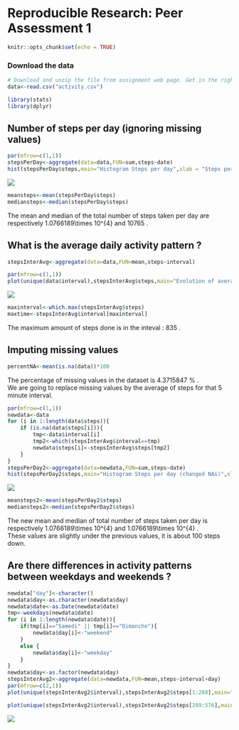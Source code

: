 # Reproducible Research: Peer Assessment 1

```r
knitr::opts_chunk$set(echo = TRUE)
```


### Download the data

```r
# Download and unzip the file from assignment web page. Get in the right directory in R.
data<-read.csv("activity.csv")
```


```r
library(stats)
library(dplyr)
```
## Number of steps per day (ignoring missing values)

```r
par(mfrow=c(1,1))
stepsPerDay<-aggregate(data=data,FUN=sum,steps~date)
hist(stepsPerDay$steps,main="Histogram Steps per day",xlab = "Steps per day",col="red")
```

![](PA1_template_files/figure-html/stepsPerDay-1.png)<!-- -->

```r
meansteps<-mean(stepsPerDay$steps)
mediansteps<-median(stepsPerDay$steps)
```
The mean and median of the total number of steps taken per day are respectively 1.0766189\times 10^{4}  and 10765 .

## What is the average daily activity pattern ?


```r
stepsInterAvg<-aggregate(data=data,FUN=mean,steps~interval)

par(mfrow=c(1,1))
plot(unique(data$interval),stepsInterAvg$steps,main="Evolution of average steps during a day",xlab="Time",ylab="Number of steps (average)",type="l",col="blue")
```

![](PA1_template_files/figure-html/avg-1.png)<!-- -->

```r
maxinterval<-which.max(stepsInterAvg$steps)
maxtime<-stepsInterAvg$interval[maxinterval]
```
The maximum amount of steps done is in the inteval : 835 .

## Imputing missing values

```r
percentNA<-mean(is.na(data))*100
```
The percentage of missing values in the dataset is 4.3715847 % .  
We are going to replace missing values by the average of steps for that 5 minute interval.


```r
par(mfrow=c(1,1))
newdata<-data
for (i in 1:length(data$steps)){
    if (is.na(data$steps[i])){
        tmp<-data$interval[i]
        tmp2<-which(stepsInterAvg$interval==tmp)
        newdata$steps[i]<-stepsInterAvg$steps[tmp2]
    }
}
stepsPerDay2<-aggregate(data=newdata,FUN=sum,steps~date)
hist(stepsPerDay2$steps,main="Histogram Steps per day (changed NAs)",xlab = "Steps per day",col="red")
```

![](PA1_template_files/figure-html/meansteps2,mediansteps2-1.png)<!-- -->

```r
meansteps2<-mean(stepsPerDay2$steps)
mediansteps2<-median(stepsPerDay2$steps)
```
The new mean and median of total number of steps taken per day is respectively 1.0766189\times 10^{4} and 1.0766189\times 10^{4} .  
These values are slightly under the previous values, it is about 100 steps down.

## Are there differences in activity patterns between weekdays and weekends ?


```r
newdata["day"]<-character()
newdata$day<-as.character(newdata$day)
newdata$date<-as.Date(newdata$date)
tmp<-weekdays(newdata$date)
for (i in 1:length(newdata$date)){
    if(tmp[i]=="Samedi" || tmp[i]=="Dimanche"){
        newdata$day[i]<-"weekend"
    }
    else {
        newdata$day[i]<-"weekday"
    }
}
newdata$day<-as.factor(newdata$day)
stepsInterAvg2<-aggregate(data=newdata,FUN=mean,steps~interval+day)
par(mfrow=c(2,1))
plot(unique(stepsInterAvg2$interval),stepsInterAvg2$steps[1:288],main="Evolution of avg steps during weekday",xlab="Time",ylab = "Steps",type="l",ylim=c(0,250))

plot(unique(stepsInterAvg2$interval),stepsInterAvg2$steps[289:576],main="Evolution of avg steps during weekend",xlab="Time",ylab = "Steps",type="l",ylim=c(0,250))
```

![](PA1_template_files/figure-html/weekdays-1.png)<!-- -->
